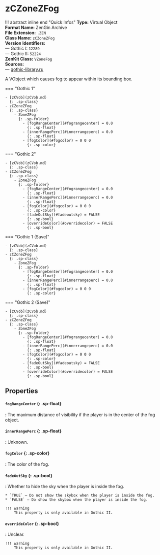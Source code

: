 # zCZoneZFog

!!! abstract inline end "Quick Infos"
    **Type:** Virtual Object<br/>
    **Format Name:** ZenGin Archive<br/>
    **File Extension:** `.ZEN`<br/>
    **Class Name:** `zCZoneZFog`<br/>
    **Version Identifiers:**<br />
    — Gothic I: `12289`<br/>
    — Gothic II: `52224`<br/>
    **ZenKit Class:** `VZoneFog`<br/>
    **Sources:**<br/>
    — [gothic-library.ru](http://www.gothic-library.ru/publ/class_zczonezfog/1-1-0-708)


A VObject which causes fog to appear within its bounding box.

=== "Gothic 1"

    - [zCVob](zCVob.md)
      {: .sp-class}
    - zCZoneZFog
      {: .sp-class}
        - ZoneZFog
          {: .sp-folder}
            - [fogRangeCenter](#fograngecenter) = 0.0
              {: .sp-float}
            - [innerRangePerc](#innerrangeperc) = 0.0
              {: .sp-float}
            - [fogColor](#fogcolor) = 0 0 0
              {: .sp-color}

=== "Gothic 2"

    - [zCVob](zCVob.md)
      {: .sp-class}
    - zCZoneZFog
      {: .sp-class}
        - ZoneZFog
          {: .sp-folder}
            - [fogRangeCenter](#fograngecenter) = 0.0
              {: .sp-float}
            - [innerRangePerc](#innerrangeperc) = 0.0
              {: .sp-float}
            - [fogColor](#fogcolor) = 0 0 0
              {: .sp-color}
            - [fadeOutSky](#fadeoutsky) = FALSE
              {: .sp-bool}
            - [overrideColor](#overridecolor) = FALSE
              {: .sp-bool}

=== "Gothic 1 (Save)"

    - [zCVob](zCVob.md)
      {: .sp-class}
    - zCZoneZFog
      {: .sp-class}
        - ZoneZFog
          {: .sp-folder}
            - [fogRangeCenter](#fograngecenter) = 0.0
              {: .sp-float}
            - [innerRangePerc](#innerrangeperc) = 0.0
              {: .sp-float}
            - [fogColor](#fogcolor) = 0 0 0
              {: .sp-color}

=== "Gothic 2 (Save)"

    - [zCVob](zCVob.md)
      {: .sp-class}
    - zCZoneZFog
      {: .sp-class}
        - ZoneZFog
          {: .sp-folder}
            - [fogRangeCenter](#fograngecenter) = 0.0
              {: .sp-float}
            - [innerRangePerc](#innerrangeperc) = 0.0
              {: .sp-float}
            - [fogColor](#fogcolor) = 0 0 0
              {: .sp-color}
            - [fadeOutSky](#fadeoutsky) = FALSE
              {: .sp-bool}
            - [overrideColor](#overridecolor) = FALSE
              {: .sp-bool}

## Properties

#### `fogRangeCenter` {: .sp-float}

:  The maximum distance of visibility if the player is in the center of the fog object.
    

#### `innerRangePerc` {: .sp-float}

:   Unknown.

#### `fogColor` {: .sp-color}

:   The color of the fog.

#### `fadeOutSky` {: .sp-bool}

:   Whether to hide the sky when the player is inside the fog.

    * `TRUE` — Do not show the skybox when the player is inside the fog.
    * `FALSE` — Do show the skybox when the player is inside the fog.
    
    !!! warning
        This property is only available in Gothic II.

#### `overrideColor` {: .sp-bool}

:   Unclear.

    !!! warning
        This property is only available in Gothic II.
